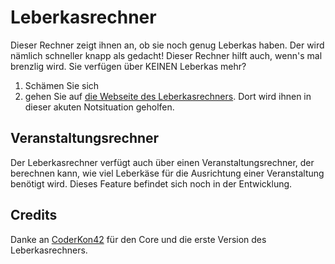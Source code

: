 # Leberkasrechner

Dieser Rechner zeigt ihnen an, ob sie noch genug Leberkas haben. Der wird nämlich schneller knapp als gedacht! Dieser Rechner hilft auch, wenn's mal brenzlig wird. Sie verfügen über KEINEN Leberkas mehr?

1. Schämen Sie sich
2. gehen Sie auf [die Webseite des Leberkasrechners](https://leberkasrechner.de). Dort wird ihnen in dieser akuten Notsituation geholfen.


## Veranstaltungsrechner

Der Leberkasrechner verfügt auch über einen Veranstaltungsrechner, der berechnen kann, wie viel Leberkäse für die Ausrichtung einer Veranstaltung benötigt wird. Dieses Feature befindet sich noch in der Entwicklung.

## Credits

Danke an <a href="https://github.com/CoderKon42" target="_blank">CoderKon42</a> für den Core und die erste Version des Leberkasrechners.
